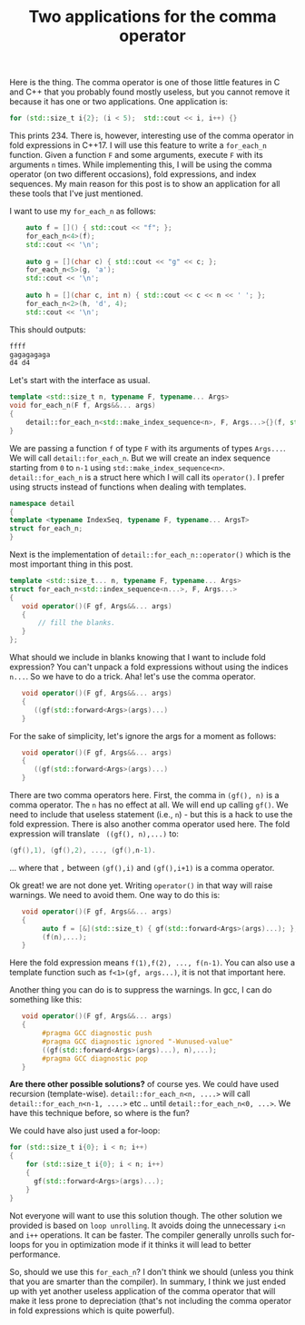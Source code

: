 ﻿---
layout: post
title: "Two applications for the comma operator"
categories: C++
keywords: programming; C++
---

Here is the thing. The comma operator is one of those little features in C and C++ that you probably found mostly useless, but you cannot remove it because it has one or two applications. One application is: 

```cpp
for (std::size_t i{2}; (i < 5);  std::cout << i, i++) {} 
``` 

This prints 234. There is, however, interesting use of the comma operator in fold expressions in C++17.  I will use this feature to write a ``for_each_n`` function. Given a function `F` and some arguments, execute `F` with its arguments `n` times.  While implementing this, I will be using the comma operator (on two different occasions), fold expressions, and index sequences.  My main reason for this post is to show an application for all these tools that I've just mentioned. 

I want to use my ``for_each_n`` as follows: 

```cpp
    auto f = []() { std::cout << "f"; };
    for_each_n<4>(f); 
    std::cout << '\n'; 
    
    auto g = [](char c) { std::cout << "g" << c; };
    for_each_n<5>(g, 'a');
    std::cout << '\n';
    
    auto h = [](char c, int n) { std::cout << c << n << ' '; };
    for_each_n<2>(h, 'd', 4);
    std::cout << '\n'; 
```

This should outputs: 

```cpp
ffff
gagagagaga
d4 d4
```

Let's start with the interface as usual. 

```cpp
template <std::size_t n, typename F, typename... Args> 
void for_each_n(F f, Args&&... args) 
{
    detail::for_each_n<std::make_index_sequence<n>, F, Args...>{}(f, std::forward<Args>(args)...); 
}
```

We are passing a function `f` of type `F` with its arguments of types `Args...`.     We will call ``detail::for_each_n``. But we will create an index sequence starting from `0` to `n-1` using `std::make_index_sequence<n>`.  ``detail::for_each_n`` is a struct here which I will call its `operator()`. I prefer using structs instead of functions when dealing with templates.  

```cpp
namespace detail 
{
template <typename IndexSeq, typename F, typename... ArgsT>
struct for_each_n; 
}
```

Next is the implementation of ``detail::for_each_n::operator()`` which is the most important thing in this post. 

```cpp
template <std::size_t... n, typename F, typename... Args> 
struct for_each_n<std::index_sequence<n...>, F, Args...>
{
   void operator()(F gf, Args&&... args) 
   {
	   // fill the blanks. 
   } 
}; 
```

What should we include in blanks knowing that I want to include fold expression? You can't unpack a fold expressions without using the indices `n...`. So we have to do a trick. Aha! let's use the comma operator. 

```cpp
   void operator()(F gf, Args&&... args) 
   {
	  ((gf(std::forward<Args>(args)...)
   } 
```

For the sake of simplicity, let's ignore the args for a moment as follows: 

```cpp
   void operator()(F gf, Args&&... args) 
   {
	  ((gf(std::forward<Args>(args)...)
   } 
```

There are two comma operators here. First, the comma in `(gf(), n)` is a comma operator. The `n` has no effect at all. We will end up calling `gf()`. We need to include that useless statement (i.e., `n`) - but this is a hack to use the fold expression.  There is also another comma operator used here. The fold expression will translate ` ((gf(), n),...)` to: 

```cpp
(gf(),1), (gf(),2), ..., (gf(),n-1).
```

... where that `,` between `(gf(),i)` and `(gf(),i+1)` is a comma operator. 

Ok great! we are not done yet. Writing ``operator()`` in that way will raise warnings. We need to avoid them. One way to do this is: 

```cpp
   void operator()(F gf, Args&&... args) 
   {
        auto f = [&](std::size_t) { gf(std::forward<Args>(args)...); };
        (f(n),...); 
   } 
```

Here the fold expression means `f(1),f(2), ..., f(n-1)`.  You can also use a template function such as `f<1>(gf, args...)`, it is not that important here.  

Another thing you can do is to suppress the warnings. In gcc, I can do something like this: 

```cpp
   void operator()(F gf, Args&&... args) 
   {
        #pragma GCC diagnostic push
        #pragma GCC diagnostic ignored "-Wunused-value"
        ((gf(std::forward<Args>(args)...), n),...);
        #pragma GCC diagnostic pop
   }
```

**Are there other possible solutions?** of course yes.  We could have used recursion (template-wise).  ``detail::for_each_n<n, ....>`` will call ``detail::for_each_n<n-1, ....>`` etc .. until `detail::for_each_n<0, ...>`.  We have this technique before, so where is the fun? 

We could have also just used a for-loop: 
```cpp
for (std::size_t i{0}; i < n; i++) 
{
    for (std::size_t i{0}; i < n; i++) 
    {
      gf(std::forward<Args>(args)...);   
    } 
}
```

Not everyone will want to use this solution though. The other solution we provided is based on ``loop unrolling``. It avoids doing the unnecessary `i<n` and `i++` operations. It can be faster.  The compiler generally unrolls such for-loops for you in optimization mode if it thinks it will lead to better performance.  

So, should we use this ``for_each_n``? I don't think we should (unless you think that you are smarter than the compiler).  In summary, I think we just ended up with yet another useless application of the comma operator that will make it less prone to depreciation (that's not including the comma operator in fold expressions which is quite powerful).  
